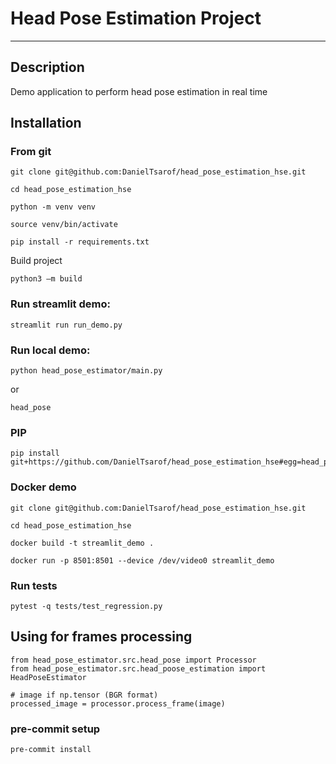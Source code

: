 # Head Pose Estimation Project

-----------------------------

## Description

Demo application to perform head pose estimation in real time

## Installation

### From git

    git clone git@github.com:DanielTsarof/head_pose_estimation_hse.git

    cd head_pose_estimation_hse

    python -m venv venv

    source venv/bin/activate

    pip install -r requirements.txt

Build project

    python3 –m build

### Run streamlit demo:

    streamlit run run_demo.py

### Run local demo:

    python head_pose_estimator/main.py

or

    head_pose

### PIP

    pip install git+https://github.com/DanielTsarof/head_pose_estimation_hse#egg=head_pose_estimator


### Docker demo

    git clone git@github.com:DanielTsarof/head_pose_estimation_hse.git

    cd head_pose_estimation_hse

    docker build -t streamlit_demo .

    docker run -p 8501:8501 --device /dev/video0 streamlit_demo

### Run tests

    pytest -q tests/test_regression.py

## Using for frames processing

    from head_pose_estimator.src.head_pose import Processor
    from head_pose_estimator.src.head_poose_estimation import HeadPoseEstimator

    # image if np.tensor (BGR format)
    processed_image = processor.process_frame(image)

### pre-commit setup

    pre-commit install
